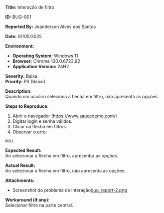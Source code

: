 **Title:** Interação de filtro

**ID:** BUG-001

**Reported By:** Jeanderson Alves dos Santos

**Date:** 01/05/2025

**Environment:**
- **Operating System:** Windows 11 
- **Browser:** Chrome 130.0.6723.92
- **Application Version:** 24H2

**Severity:** Baixa  
**Priority:** P3 (Baixo)

**Description:**  
Quando um usuário seleciona a flecha em filtro, não apresenta as opções.

**Steps to Reproduce:**
1. Abrir o navegador (https://www.saucedemo.com/)
2. Digitar login e senha válidos.
3. Clicar na flecha em filtros.
4. Observar o erro:
```
NULL
```
**Expected Result:**  
Ao selecionar a flecha em filtro, apresentar as opções.

**Actual Result:**  
Ao selecionar a flecha em filtro, não apresenta as opções.

**Attachments:**
- Screenshot do problema de interação[bug_report-2.png](playwright_tests\bugs_images\bug_report-2.png)

**Workaround (if any):**  
Selecionar filtro na parte central.